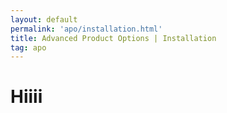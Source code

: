 ```yaml
---
layout: default
permalink: 'apo/installation.html'
title: Advanced Product Options | Installation
tag: apo
---
```


# Hiiii